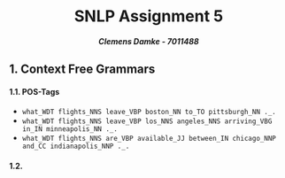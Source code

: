 <center>
<h1>SNLP Assignment 5</h1>
<h5>Clemens Damke - 7011488</h5>
</center>

## 1. Context Free Grammars

#### 1.1. POS-Tags

* `what_WDT flights_NNS leave_VBP boston_NN to_TO pittsburgh_NN ._.`
* `what_WDT flights_NNS leave_VBP los_NNS angeles_NNS arriving_VBG in_IN minneapolis_NN ._.`
* `what_WDT flights_NNS are_VBP available_JJ between_IN chicago_NNP and_CC indianapolis_NNP ._.`

#### 1.2. 
